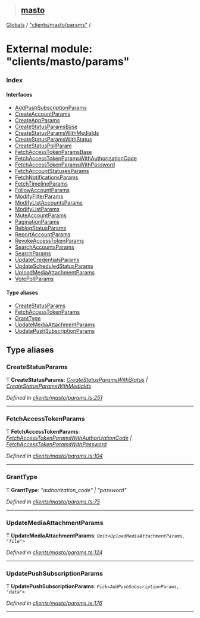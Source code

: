 > ## [masto](../README.md)

[Globals](../globals.md) / ["clients/masto/params"](_clients_masto_params_.md) /

# External module: "clients/masto/params"

### Index

#### Interfaces

* [AddPushSubscriptionParams](../interfaces/_clients_masto_params_.addpushsubscriptionparams.md)
* [CreateAccountParams](../interfaces/_clients_masto_params_.createaccountparams.md)
* [CreateAppParams](../interfaces/_clients_masto_params_.createappparams.md)
* [CreateStatusParamsBase](../interfaces/_clients_masto_params_.createstatusparamsbase.md)
* [CreateStatusParamsWithMediaIds](../interfaces/_clients_masto_params_.createstatusparamswithmediaids.md)
* [CreateStatusParamsWithStatus](../interfaces/_clients_masto_params_.createstatusparamswithstatus.md)
* [CreateStatusPollParam](../interfaces/_clients_masto_params_.createstatuspollparam.md)
* [FetchAccessTokenParamsBase](../interfaces/_clients_masto_params_.fetchaccesstokenparamsbase.md)
* [FetchAccessTokenParamsWithAuthorizationCode](../interfaces/_clients_masto_params_.fetchaccesstokenparamswithauthorizationcode.md)
* [FetchAccessTokenParamsWithPassword](../interfaces/_clients_masto_params_.fetchaccesstokenparamswithpassword.md)
* [FetchAccountStatusesParams](../interfaces/_clients_masto_params_.fetchaccountstatusesparams.md)
* [FetchNotificationsParams](../interfaces/_clients_masto_params_.fetchnotificationsparams.md)
* [FetchTimelineParams](../interfaces/_clients_masto_params_.fetchtimelineparams.md)
* [FollowAccountParams](../interfaces/_clients_masto_params_.followaccountparams.md)
* [ModifyFilterParams](../interfaces/_clients_masto_params_.modifyfilterparams.md)
* [ModifyListAccountsParams](../interfaces/_clients_masto_params_.modifylistaccountsparams.md)
* [ModifyListParams](../interfaces/_clients_masto_params_.modifylistparams.md)
* [MuteAccountParams](../interfaces/_clients_masto_params_.muteaccountparams.md)
* [PaginationParams](../interfaces/_clients_masto_params_.paginationparams.md)
* [ReblogStatusParams](../interfaces/_clients_masto_params_.reblogstatusparams.md)
* [ReportAccountParams](../interfaces/_clients_masto_params_.reportaccountparams.md)
* [RevokeAccessTokenParams](../interfaces/_clients_masto_params_.revokeaccesstokenparams.md)
* [SearchAccountsParams](../interfaces/_clients_masto_params_.searchaccountsparams.md)
* [SearchParams](../interfaces/_clients_masto_params_.searchparams.md)
* [UpdateCredentialsParams](../interfaces/_clients_masto_params_.updatecredentialsparams.md)
* [UpdateScheduledStatusParams](../interfaces/_clients_masto_params_.updatescheduledstatusparams.md)
* [UploadMediaAttachmentParams](../interfaces/_clients_masto_params_.uploadmediaattachmentparams.md)
* [VotePollParams](../interfaces/_clients_masto_params_.votepollparams.md)

#### Type aliases

* [CreateStatusParams](_clients_masto_params_.md#createstatusparams)
* [FetchAccessTokenParams](_clients_masto_params_.md#fetchaccesstokenparams)
* [GrantType](_clients_masto_params_.md#granttype)
* [UpdateMediaAttachmentParams](_clients_masto_params_.md#updatemediaattachmentparams)
* [UpdatePushSubscriptionParams](_clients_masto_params_.md#updatepushsubscriptionparams)

## Type aliases

###  CreateStatusParams

Ƭ **CreateStatusParams**: *[CreateStatusParamsWithStatus](../interfaces/_clients_masto_params_.createstatusparamswithstatus.md) | [CreateStatusParamsWithMediaIds](../interfaces/_clients_masto_params_.createstatusparamswithmediaids.md)*

*Defined in [clients/masto/params.ts:251](https://github.com/neet/masto.js/blob/635a2aa/src/clients/masto/params.ts#L251)*

___

###  FetchAccessTokenParams

Ƭ **FetchAccessTokenParams**: *[FetchAccessTokenParamsWithAuthorizationCode](../interfaces/_clients_masto_params_.fetchaccesstokenparamswithauthorizationcode.md) | [FetchAccessTokenParamsWithPassword](../interfaces/_clients_masto_params_.fetchaccesstokenparamswithpassword.md)*

*Defined in [clients/masto/params.ts:104](https://github.com/neet/masto.js/blob/635a2aa/src/clients/masto/params.ts#L104)*

___

###  GrantType

Ƭ **GrantType**: *"authorization_code" | "password"*

*Defined in [clients/masto/params.ts:75](https://github.com/neet/masto.js/blob/635a2aa/src/clients/masto/params.ts#L75)*

___

###  UpdateMediaAttachmentParams

Ƭ **UpdateMediaAttachmentParams**: *`Omit<UploadMediaAttachmentParams, "file">`*

*Defined in [clients/masto/params.ts:124](https://github.com/neet/masto.js/blob/635a2aa/src/clients/masto/params.ts#L124)*

___

###  UpdatePushSubscriptionParams

Ƭ **UpdatePushSubscriptionParams**: *`Pick<AddPushSubscriptionParams, "data">`*

*Defined in [clients/masto/params.ts:176](https://github.com/neet/masto.js/blob/635a2aa/src/clients/masto/params.ts#L176)*

___